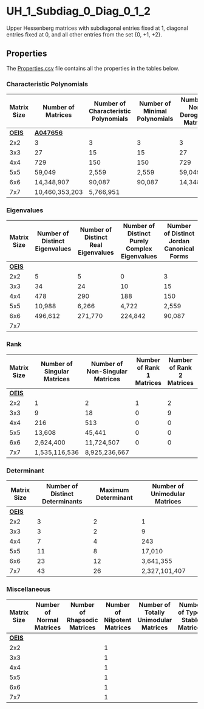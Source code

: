 # UH_1_Subdiag_0_Diag_0_1_2

Upper Hessenberg matrices with subdiagonal entries fixed at 1, diagonal entries fixed at 0, and all other entries from the set {0, +1, +2}.

## Properties

The [Properties.csv](Properties.csv) file contains all the properties in the tables below.

### Characteristic Polynomials

| Matrix Size | Number of Matrices | Number of Characteristic Polynomials | Number of Minimal Polynomials | Number of Non-Derogatory Matrices | Maximum Characteristic Height |
| --- | --- | --- | --- | --- | --- |
| [__OEIS__](https://oeis.org/) | [__A047656__](https://oeis.org/A047656) | | | | |
| 2x2 | 3 | 3 | 3 | 3 | 2 |
| 3x3 | 27 | 15 | 15 | 27 | 4 |
| 4x4 | 729 | 150 | 150 | 729 | 6 |
| 5x5 | 59,049 | 2,559 | 2,559 | 59,049 | 12 |
| 6x6 | 14,348,907 | 90,087 | 90,087 | 14,348,907 | 24 |
| 7x7 | 10,460,353,203 | 5,766,951 | | | 48 |

### Eigenvalues

| Matrix Size | Number of Distinct Eigenvalues | Number of Distinct Real Eigenvalues | Number of Distinct Purely Complex Eigenvalues | Number of Distinct Jordan Canonical Forms |
| --- | --- | --- | --- | --- |
| [__OEIS__](https://oeis.org/) | | | | |
| 2x2 | 5 | 5 | 0 | 3 |
| 3x3 | 34 | 24 | 10 | 15 |
| 4x4 | 478 | 290 | 188 | 150 |
| 5x5 | 10,988 | 6,266 | 4,722 | 2,559 |
| 6x6 | 496,612 | 271,770 | 224,842 | 90,087 |
| 7x7 | | | | |

### Rank

| Matrix Size | Number of Singular Matrices | Number of Non-Singular Matrices | Number of Rank 1 Matrices | Number of Rank 2 Matrices | Number of Rank 3 Matrices | Number of Rank 4 Matrices | Number of Rank 5 Matrices | Number of Rank 6 Matrices | Number of Rank 7 Matrices |
| --- | --- | --- | --- | --- | --- | --- | --- | --- | --- |
| [__OEIS__](https://oeis.org/) | | | | | | | | | |
| 2x2 | 1 | 2 | 1 | 2 | | | | | |
| 3x3 | 9 | 18 | 0 | 9 | 18 | | | | |
| 4x4 | 216 | 513 | 0 | 0 | 216 | 513 | | | |
| 5x5 | 13,608 | 45,441 | 0 | 0 | 0 | 13,608 | 45,441 | | |
| 6x6 | 2,624,400 | 11,724,507 | 0 | 0 | 0 | 0 | 2,624,400 | 11,724,507 | |
| 7x7 | 1,535,116,536 | 8,925,236,667 | | | | | | | |

### Determinant

| Matrix Size | Number of Distinct Determinants | Maximum Determinant | Number of Unimodular Matrices |
| --- | --- | --- | --- |
| [__OEIS__](https://oeis.org/) | | | |
| 2x2 | 3 | 2 | 1 |
| 3x3 | 3 | 2 | 9 |
| 4x4 | 7 | 4 | 243 |
| 5x5 | 11 | 8 | 17,010 |
| 6x6 | 23 | 12 | 3,641,355 |
| 7x7 | 43 | 26 | 2,327,101,407 |

### Miscellaneous

| Matrix Size | Number of Normal Matrices | Number of Rhapsodic Matrices | Number of Nilpotent Matrices | Number of Totally Unimodular Matrices | Number of Type I Stable Matrices | Number of Type II Stable Matrices |
| --- | --- | --- | --- | --- | --- | --- |
| [__OEIS__](https://oeis.org/) | | | | | | |
| 2x2 | | | 1 | | | |
| 3x3 | | | 1 | | | |
| 4x4 | | | 1 | | | |
| 5x5 | | | 1 | | | |
| 6x6 | | | 1 | | | |
| 7x7 | | | 1 | | | |

